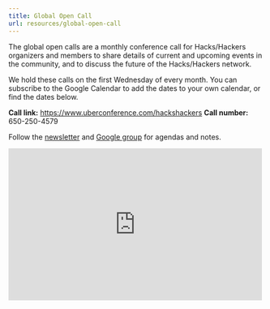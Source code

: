 ```yaml
---
title: Global Open Call
url: resources/global-open-call
---
```

The global open calls are a monthly conference call for Hacks/Hackers organizers and members to share details of current and upcoming events in the community, and to discuss the future of the Hacks/Hackers network.

We hold these calls on the first Wednesday of every month. You can subscribe to the Google Calendar to add the dates to your own calendar, or find the dates below.

**Call link:** https://www.uberconference.com/hackshackers
**Call number:** 650-250-4579

Follow the [newsletter](https://hackshackers.com/categories/newsletter/) and [Google group](https://groups.google.com/forum/#!forum/hackshackersorganizers) for agendas and notes.

<iframe src="https://calendar.google.com/calendar/b/1/embed?mode=AGENDA&amp;height=300&amp;wkst=1&amp;bgcolor=%23FFFFFF&amp;src=b1bf5egc7r3cnoqgeko59328ps%40group.calendar.google.com&amp;color=%232F6309&amp;ctz=America%2FNew_York" style="border-width:0" width="500" height="300" frameborder="0" scrolling="no"></iframe>

 [1]: https://twitter.com/HacksHackers
